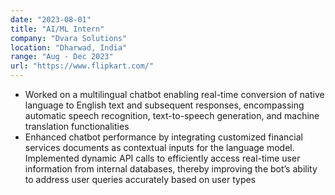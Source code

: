 ```yaml
---
date: "2023-08-01"
title: "AI/ML Intern"
company: "Dvara Solutions"
location: "Dharwad, India"
range: "Aug - Dec 2023"
url: "https://www.flipkart.com/"
---
```


- Worked on a multilingual chatbot enabling real-time conversion of native language to English text and subsequent responses,
encompassing automatic speech recognition, text-to-speech generation, and machine translation functionalities
- Enhanced chatbot performance by integrating customized financial services documents as contextual inputs for the
language model. Implemented dynamic API calls to efficiently access real-time user information from internal databases,
thereby improving the bot’s ability to address user queries accurately based on user types